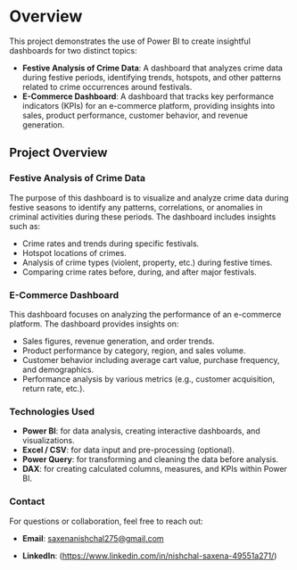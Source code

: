 # Overview
This project demonstrates the use of Power BI to create insightful dashboards for two distinct topics:
- **Festive Analysis of Crime Data**: A dashboard that analyzes crime data during festive periods, identifying trends, hotspots, and other patterns related to crime occurrences around festivals.
- **E-Commerce Dashboard**: A dashboard that tracks key performance indicators (KPIs) for an e-commerce platform, providing insights into sales, product performance, customer behavior, and revenue generation.

## Project Overview
### Festive Analysis of Crime Data
The purpose of this dashboard is to visualize and analyze crime data during festive seasons to identify any patterns, correlations, or anomalies in criminal activities during these periods. The dashboard includes insights such as:

- Crime rates and trends during specific festivals.
- Hotspot locations of crimes.
- Analysis of crime types (violent, property, etc.) during festive times.
- Comparing crime rates before, during, and after major festivals.

### E-Commerce Dashboard
This dashboard focuses on analyzing the performance of an e-commerce platform. The dashboard provides insights on:

- Sales figures, revenue generation, and order trends.
- Product performance by category, region, and sales volume.
- Customer behavior including average cart value, purchase frequency, and demographics.
- Performance analysis by various metrics (e.g., customer acquisition, return rate, etc.).

### Technologies Used
- **Power BI**: for data analysis, creating interactive dashboards, and visualizations.
- **Excel / CSV**: for data input and pre-processing (optional).
- **Power Query**: for transforming and cleaning the data before analysis.
- **DAX**: for creating calculated columns, measures, and KPIs within Power BI.

### Contact
For questions or collaboration, feel free to reach out:

- **Email**: saxenanishchal275@gmail.com

- **LinkedIn**: (https://www.linkedin.com/in/nishchal-saxena-49551a271/)
